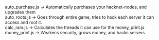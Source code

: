 auto_purchase.js -> Automatically purchases your hacknet-nodes, and upgrades them  
auto_roots.js -> Goes through entire game, tries to hack each server it can access and root it.  
calc_ram.js -> Calculates the threads it can use for the money_print.js  
money_print.js -> Weakens security, grows money, and hacks servers  
